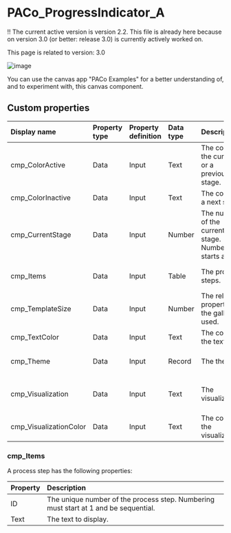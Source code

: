 # PACo_ProgressIndicator_A

!! The current active version is version 2.2. This file is already here because on version 3.0 (or better: release 3.0) is currently actively worked on.

This page is related to version: 3.0

![image](https://user-images.githubusercontent.com/35654198/235982695-d096187d-845d-450e-a67e-ebf863688f5b.png)

You can use the canvas app "PACo Examples" for a better understanding of, and to experiment with, this canvas component.

## Custom properties

| Display name | Property type | Property definition | Data type | Description | Memo
| :--- | :--- | :--- | :--- | :--- | :--- |
| cmp_ColorActive | Data | Input | Text | The color for the current or a previous stage. | |
| cmp_ColorInactive | Data | Input | Text | The color for a next stage. | |
| cmp_CurrentStage | Data | Input | Number | The number of the current stage. Numbering starts at 1. | |
| cmp_Items | Data | Input | Table | The process steps. | See the documention on cmp_Items below. |
| cmp_TemplateSize | Data | Input | Number | The related property of the gallery used. | |
| cmp_TextColor | Data | Input | Text | The color of the text. | |
| cmp_Theme | Data | Input | Record | The theme. | See the documention on theming. |
| cmp_Visualization | Data | Input | Text | The visualization. | See the documention on the component cmp_Visualization_A. |
| cmp_VisualizationColor | Data | Input | Text | The color of the visualization. | |

### cmp_Items
A process step has the following properties:

| Property | Description |
| :--- | :--- |
| ID | The unique number of the process step. Numbering must start at 1 and be sequential. |
| Text | The text to display. |
